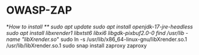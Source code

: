 # OWASP-ZAP
**How to install **
sudo apt update
sudo apt install openjdk-17-jre-headless
sudo apt install libxrender1 libxtst6 libxi6 libgdk-pixbuf2.0-0
find /usr/lib -name "libXrender.so*"
sudo ln -s /usr/lib/x86_64-linux-gnu/libXrender.so.1 /usr/lib/libXrender.so.1
sudo snap install zaproxy
zaproxy
